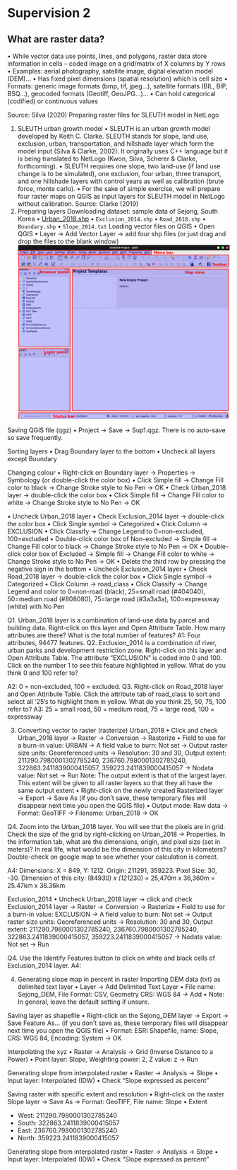# Supervision 2

## What are raster data?
•	While vector data use points, lines, and polygons, raster data store information in cells – coded image on a grid/matrix of X columns by Y rows
•	Examples: aerial photography, satellite image, digital elevation model (DEM)…
•	Has fixed pixel dimensions (spatial resolution) which is cell size
•	Formats: generic image formats (bmp, tif, jpeg…), satellite formats (BIL, BIP, BSQ…), geocoded formats (Geotiff, GeoJPG…)…
•	Can hold categorical (codified) or continuous values




Source: Silva (2020)
Preparing raster files for SLEUTH model in NetLogo
1. SLEUTH urban growth model
•	SLEUTH is an urban growth model developed by Keith C. Clarke. SLEUTH stands for slope, land use, exclusion, urban, transportation, and hillshade layer which form the model input (Silva & Clarke, 2002). It originally uses C++ language but it is being translated to NetLogo (Kwon, Silva, Scherer & Clarke, forthcoming).
•	SLEUTH requires one slope, two land-use (if land use change is to be simulated), one exclusion, four urban, three transport, and one hillshade layers with control years as well as calibration (brute force, monte carlo).
•	For the sake of simple exercise, we will prepare four raster maps on QGIS as input layers for SLEUTH model in NetLogo without calibration.
 Source: Clarke (2019)
2. Preparing layers
Downloading dataset: sample data of Sejong, South Korea
•	[Urban_2018.shp](https://googledoc.com)
•	`Exclusion_2014.shp`
•	`Road_2018.shp`
•	`Boundary.shp`
•	`Slope_2014.txt`
Loading vector files on QGIS
•	Open QGIS
•	Layer → Add Vector Layer  → add four shp files (or just drag and drop the files to the blank window)
![](statics/QGIS_start.png) 

Saving QGIS file (qgz)
•	Project → Save → Sup1.qgz. There is no auto-save so save frequently.
 
Sorting layers
•	Drag Boundary layer to the bottom
•	Uncheck all layers except Boundary
 
Changing colour
•	Right-click on Boundary layer → Properties → Symbology (or double-click the color box)
•	Click Simple fill → Change Fill color to black → Change Stroke style to No Pen → OK 
•	Check Urban_2018 layer → double-click the color box
•	Click Simple fill → Change Fill color to white → Change Stroke style to No Pen → OK 
  
•	Uncheck Urban_2018 layer
•	Check Exclusion_2014 layer → double-click the color box
•	Click Single symbol → Categorized
•	Click Column → EXCLUSION
•	Click Classify → Change Legend to 0=non-excluded, 100=excluded
•	Double-click color box of Non-excluded → Simple fill → Change Fill color to black → Change Stroke style to No Pen → OK
•	Double-click color box of Excluded → Simple fill → Change Fill color to white → Change Stroke style to No Pen → OK
•	Delete the third row by pressing the negative sign in the bottom
•	Uncheck Exclusion_2014 layer
•	Check Road_2018 layer → double-click the color box
•	Click Single symbol → Categorized
•	Click Column → road_class
•	Click Classify → Change Legend and color to 0=non-road (black), 25=small road (#404040), 50=medium road (#808080), 75=large road (#3a3a3a), 100=expressway (white) with No Pen
 
Q1. Urban_2018 layer is a combination of land-use data by parcel and building data. Right-click on this layer and Open Attribute Table. How many attributes are there? What is the total number of features?
A1: Four attributes, 94477 features.
Q2. Exclusion_2014 is a combination of river, urban parks and development restriction zone. Right-click on this layer and Open Attribute Table. The attribute “EXCLUSION” is coded into 0 and 100. Click on the number 1 to see this feature highlighted in yellow. What do you think 0 and 100 refer to?
 
A2: 0 = non-excluded, 100 = excluded.
Q3. Right-click on Road_2018 layer and Open Attribute Table. Click the attribute tab of road_class to sort and select all ‘25’s to highlight them in yellow. What do you think 25, 50, 75, 100 refer to?
A3: 25 = small road, 50 = medium road, 75 = large road, 100 = expressway

3. Converting vector to raster (rasterize)
Urban_2018
•	Click and check Urban_2018 layer → Raster → Conversion → Rasterize
•	Field to use for a burn-in value: URBAN → A field value to burn: Not set → Output raster size units: Georeferenced units → Resolution: 30 and 30, Output extent: 211290.7980001302785240, 236760.7980001302785240, 322863.2411839000415057, 359223.2411839000415057 → Nodata value: Not set → Run
Note: The output extent is that of the largest layer. This extent will be given to all raster layers so that they all have the same output extent
•	Right-click on the newly created Rasterized layer → Export → Save As (if you don’t save, these temporary files will disappear next time you open the QGIS file)
•	Output mode: Raw data → Format: GeoTIFF → Filename: Urban_2018 → OK
   
   
Q4. Zoom into the Urban_2018 layer.  You will see that the pixels are in grid. Check the size of the grid by right-clicking on Urban_2018 → Properties. In the information tab, what are the dimensions, origin, and pixel size (set in meters)? In real life, what would be the dimension of this city in kilometers? Double-check on google map to see whether your calculation is correct.
 
A4: Dimensions: X = 849, Y: 1212. Origin: 211291, 359223. Pixel Size: 30, -30. Dimension of this city: (849*30) x (1212*30) = 25,470m x 36,360m =  25.47km x 36.36km

Exclusion_2014
•	Uncheck Urban_2018 layer → click and check Exclusion_2014 layer → Raster → Conversion → Rasterize
•	Field to use for a burn-in value: EXCLUSION → A field value to burn: Not set → Output raster size units: Georeferenced units → Resolution: 30 and 30, Output extent: 211290.7980001302785240, 236760.7980001302785240, 322863.2411839000415057, 359223.2411839000415057 → Nodata value: Not set → Run

Q4. Use the Identify Features button to click on white and black cells of Exclusion_2014 layer.
A4:

4. Generating slope map in percent in raster
Importing DEM data (txt) as delimited text layer 
•	Layer → Add Delimited Text Layer
•	File name: Sejong_DEM, File Format: CSV, Geometry CRS: WGS 84 → Add
•	Note: In general, leave the default setting if unsure.
   
Saving layer as shapefile
•	Right-click on the Sejong_DEM layer → Export → Save Feature As… (if you don’t save as, these temporary files will disappear next time you open the QGIS file)
•	Format: ESRI Shapefile, name: Slope, CRS: WGS 84, Encoding: System → OK
   

Interpolating the xyz 
•	Raster → Analysis → Grid (Inverse Distance to a Power)
•	Point layer: Slope, Weighting power: 2, Z value: z → Run
  
  

Generating slope from interpolated raster
•	Raster → Analysis → Slope
•	Input layer: Interpolated (IDW)
•	Check “Slope expressed as percent”
  

Saving raster with specific extent and resolution
•	Right-click on the raster Slope layer → Save As → Format: GeoTIFF, File name: Slope
•	Extent
- West: 211290.7980001302785240
- South: 322863.2411839000415057
- East: 236760.7980001302785240
- North: 359223.2411839000415057
   

Generating slope from interpolated raster
•	Raster → Analysis → Slope
•	Input layer: Interpolated (IDW)
•	Check “Slope expressed as percent”
 
